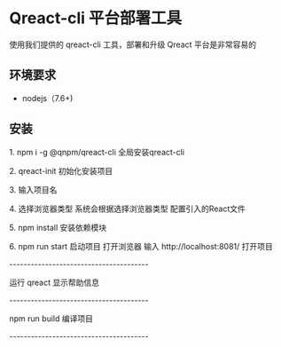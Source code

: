 # Qreact-cli 平台部署工具
使用我们提供的 qreact-cli 工具，部署和升级 Qreact 平台是非常容易的

## 环境要求
* nodejs（7.6+)

## 安装
<p>1. npm i -g @qnpm/qreact-cli 全局安装qreact-cli</p>
<p>2. qreact-init 初始化安装项目</p>
<p>3. 输入项目名</p>
<p>4. 选择浏览器类型 系统会根据选择浏览器类型 配置引入的React文件</p>
<p>5. npm install 安装依赖模块</p>
<p>6. npm run start 启动项目 打开浏览器 输入 http://localhost:8081/ 打开项目</p>
---------------------------------------
<p>运行 qreact 显示帮助信息</p>
---------------------------------------
<p>npm run build 编译项目</p>
---------------------------------------

